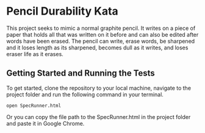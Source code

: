 # Pencil Durability Kata

This project seeks to mimic a normal graphite pencil. It writes on a piece of paper that holds all that was written on it before
and can also be edited after words have been erased. The pencil can write, erase words, be sharpened and it loses length as its sharpened,
becomes dull as it writes, and loses eraser life as it erases.

## Getting Started and Running the Tests

To get started, clone the repository to your local machine, navigate to the project folder and run the following command in your terminal.

```
open SpecRunner.html
```

Or you can copy the file path to the SpecRunner.html in the project folder and paste it in Google Chrome.
